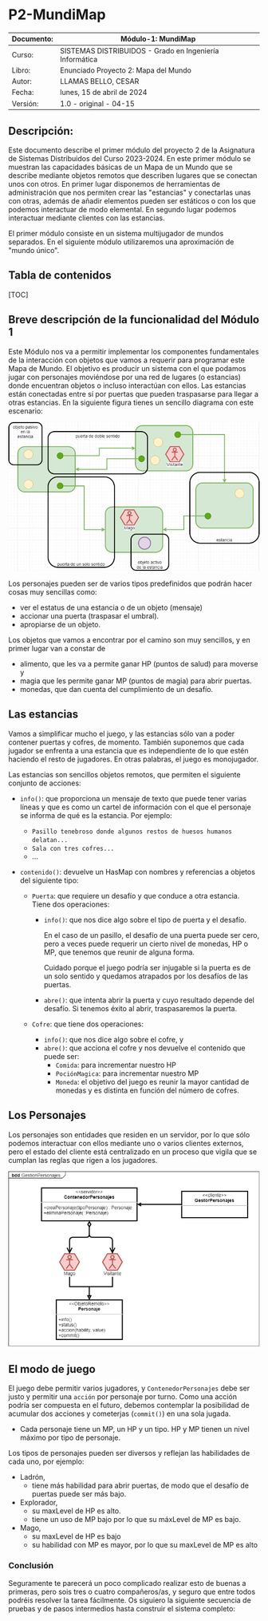 # P2-MundiMap

| Documento: | Módulo-1: MundiMap                                      |
| ---------- | ------------------------------------------------------- |
| Curso:     | SISTEMAS DISTRIBUIDOS - Grado en Ingeniería Informática |
| Libro:     | Enunciado Proyecto 2: Mapa del Mundo                    |
| Autor:     | LLAMAS BELLO, CESAR                                     |
| Fecha:     | lunes, 15 de abril de 2024                              |
| Versión:   | 1.0 - original - 04-15                                  |

## Descripción:

Este documento describe el primer módulo del proyecto 2 de la Asignatura de Sistemas Distribuidos del Curso 2023-2024. En este primer módulo se muestran las capacidades básicas de un Mapa de un Mundo que se describe mediante objetos remotos que describen lugares que se conectan unos con otros. En primer lugar disponemos de herramientas de administración que nos permiten crear las "estancias" y conectarlas unas con otras, además de añadir elementos pueden ser estáticos o con los que podemos interactuar de modo elemental. En segundo lugar podemos interactuar mediante clientes con las estancias.

El primer módulo consiste en un sistema multijugador de mundos separados. En el siguiente módulo utilizaremos una aproximación de "mundo único".

## Tabla de contenidos

[TOC]

## Breve descripción de la funcionalidad del Módulo 1

Este Módulo nos va a permitir implementar los componentes fundamentales de la interacción con objetos que vamos a requerir para programar este Mapa de Mundo. El objetivo es producir un sistema con el que podamos jugar con personajes moviéndose por una red de lugares (o estancias) donde encuentran objetos o incluso interactúan con ellos. Las estancias están conectadas entre sí por puertas que pueden traspasarse para llegar a otras estancias. En la siguiente figura tienes un sencillo diagrama con este escenario:

![VisionGeneral](imagenes\VisionGeneral.png)

Los personajes pueden ser de varios tipos predefinidos que podrán hacer cosas muy sencillas como:

* ver el estatus de una estancia o de un objeto (mensaje)
* accionar una puerta (traspasar el umbral).
* apropiarse de un objeto.

Los objetos que vamos a encontrar por el camino son muy sencillos, y en primer lugar van a constar de

* alimento, que les va a permite ganar HP (puntos de salud) para moverse y
* magia que les permite ganar MP (puntos de magia) para abrir puertas.
* monedas, que dan cuenta del cumplimiento de un desafío.

## Las estancias

Vamos a simplificar mucho el juego, y las estancias sólo van a poder contener puertas y cofres, de momento. También suponemos que cada jugador se enfrenta a una estancia que es independiente de lo que estén haciendo el resto de jugadores. En otras palabras, el juego es monojugador.

Las estancias son sencillos objetos remotos, que permiten el siguiente conjunto de acciones:

* `info()`: que proporciona un mensaje de texto que puede tener varias líneas y que es como un cartel de información con el que el personaje se informa de qué es la estancia. Por ejemplo:

  * `Pasillo tenebroso donde algunos restos de huesos humanos delatan...`
  * `Sala con tres cofres...`
  * ...

* `contenido()`: devuelve un HasMap con nombres y referencias a objetos del siguiente tipo:

  * `Puerta`: que requiere un desafío y que conduce a otra estancia. Tiene dos operaciones:

    * `info()`: que nos dice algo sobre el tipo de puerta y el desafío.

      En el caso de un pasillo, el desafío de una puerta puede ser cero, pero a veces puede requerir un cierto nivel de monedas, HP o MP, que tenemos que reunir de alguna forma.

      Cuidado porque el juego podría ser injugable si la puerta es de un solo sentido y quedamos atrapados por los desafíos de las puertas.

    * `abre()`: que intenta abrir la puerta y cuyo resultado depende del desafío. Si tenemos éxito al abrir, traspasaremos la puerta.

  * `Cofre`: que tiene dos operaciones:

    * `info()`: que nos dice algo sobre el cofre, y
    * `abre()`: que acciona el cofre y nos devuelve el contenido que puede ser:
      * `Comida`: para incrementar nuestro HP
      * `PociónMagica`: para incrementar nuestro MP
      * `Moneda`: el objetivo del juego es reunir la mayor cantidad de monedas y es distinta en función del número de cofres.

## Los Personajes

Los personajes son entidades que residen en un servidor, por lo que sólo podemos interactuar con ellos mediante uno o varios clientes externos, pero el estado del cliente está centralizado en un proceso que vigila que se cumplan las reglas que rigen a los jugadores.

![GestionPersonajes](imagenes\GestionPersonajes.png)

## El modo de juego

El juego debe permitir varios jugadores, y `ContenedorPersonajes` debe ser justo y permitir una `acción` por personaje por turno. Como una acción podría ser compuesta en el futuro, debemos contemplar la posibilidad de acumular dos acciones y cometerjas (`commit()`) en una sola jugada.

* Cada personaje tiene un MP, un HP y un tipo. HP y MP tienen un nivel máximo por tipo de personaje.

Los tipos de personajes pueden ser diversos y reflejan las habilidades de cada uno, por ejemplo:

* Ladrón,
  * tiene más habilidad para abrir puertas, de modo que el desafío de puertas puede ser más bajo.
* Explorador,
  * su maxLevel de HP es alto.
  * tiene un uso de MP bajo por lo que su máxLevel de MP es bajo.
* Mago,
  * su maxLevel de HP es bajo
  * su habilidad con MP es mayor, por lo que su maxLevel de MP es alto

### Conclusión

Seguramente te parecerá un poco complicado realizar esto de buenas a primeras, pero sois tres o cuatro compañeros/as, y seguro que entre todos podréis resolver la tarea fácilmente. Os siguiero la siguiente secuencia de pruebas y de pasos intermedios hasta construir el sistema completo:
